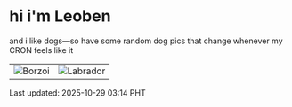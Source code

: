 # hi i'm Leoben

and i like dogs—so have some random dog pics that change whenever my CRON feels like it

|  |  |
|--------|----------|
| ![Borzoi](https://random-dog-vercel.vercel.app/api/random-borzoi?v=1761678844) | ![Labrador](https://random-dog-vercel.vercel.app/api/random-labrador?v=1761678844) |

Last updated: 2025-10-29 03:14 PHT
